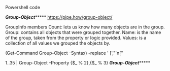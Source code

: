 Powershell code

*******Group-Object************
https://pipe.how/group-object/

GroupInfo members
Count: lets us know how many objects are in the group.
Group: contains all objects that were grouped together.
Name: is the name of the group, taken from the property or logic provided.
Values: is a collection of all values we grouped the objects by.

(Get-Command Group-Object -Syntax) -replace ' \[',"`n["

1..35 | Group-Object -Property {$_ % 2},{$_ % 3}
*******Group-Object************


